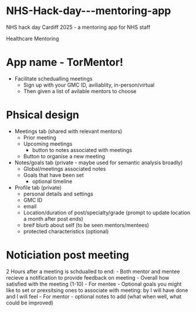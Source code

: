 # NHS-Hack-day---mentoring-app
NHS hack day Cardiff 2025 - a mentoring app for NHS staff

Healthcare Mentoring

# App name - TorMentor!

- Facilitate schedualling meetings
    - Sign up with your GMC ID, aviliablity, in-person/virtual
    - Then given a list of avilable mentors to choose

# Phsical design

- Meetings tab (shared with relevant mentors)
    - Prior meeting
    - Upcoming meetings
        - button to notes associated with meetings
    - Button to organise a new meeting
- Notes/goals tab (private - maybe used for semantic analysis broadly)
    - Global/meetings associated notes
    - Goals that have been set
        - optional timeline
- Profile tab (private)
    - personal details and settings
    - GMC ID
    - email
    - Location/duration of post/specialty/grade (prompt to update location a month after post ends)
    - breif blurb about self (to be seen mentors/mentees)
    - protected characteristics (optional)

# Noticiation post meeting

2 Hours after a meeting is schdualled to end:
    - Both mentor and mentee recieve a notification to provide feedback on meeting
        - Overall how satisfied with the meeting (1-10)
        - For mentee
            - Optional goals you might like to set or prexsitsing ones to associate with meeting: by <date> I will have done <x> and I will feel <x>
        - For mentor
            - optional notes to add (what when well, what could be improved)
